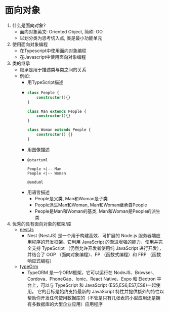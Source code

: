 # 面向对象

1. 什么是面向对象? 
    - 面向对象英文: Oriented Object, 简称: OO
    - 以划分类为思考切入点, 类是最小功能单元
2. 使用面向对象编程
    - 在Typescript中使用面向对象编程
    - 在Javascript中使用面向对象编程
3. 类的继承
    - 继承是用于描述类与类之间的关系
    - 例如:
        - 用TypeScript描述
        -   ```ts
            class People {
                constructor(){}
            }

            class Man extends People {
                constructor(){}
            }

            class Woman extends People {
                constructor() {}
            }
            ```
        - 用图像描述
        -   ```puml
            @startuml

            People <|-- Man
            People <|-- Woman
             
            @enduml
            ```
        - 用语言描述
            - People是父类, Man和Woman是子类
            - People派生Man和Woman, Man和Woman继承自People
            - People是Man和Woman的基类, Man和Woman是People的派生类
3. 优秀的具有面向对象的框架/库
    - [nestJs](https://nestjs.com/)
        - Nest (NestJS) 是一个用于构建高效、可扩展的 Node.js 服务器端应用程序的开发框架。它利用 JavaScript 的渐进增强的能力，使用并完全支持 TypeScript （仍然允许开发者使用纯 JavaScript 进行开发），并结合了 OOP （面向对象编程）、FP （函数式编程）和 FRP （函数响应式编程）
    - [typeOrm](https://typeorm.io/#/)
        - TypeORM 是一个ORM框架，它可以运行在 NodeJS、Browser、Cordova、PhoneGap、Ionic、React Native、Expo 和 Electron 平台上，可以与 TypeScript 和 JavaScript (ES5,ES6,ES7,ES8)一起使用。 它的目标是始终支持最新的 JavaScript 特性并提供额外的特性以帮助你开发任何使用数据库的（不管是只有几张表的小型应用还是拥有多数据库的大型企业应用）应用程序